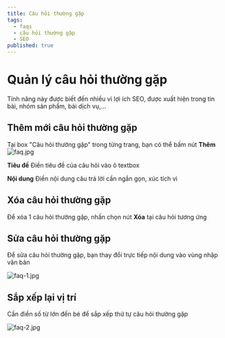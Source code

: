 ```yaml
---
title: Câu hỏi thường gặp
tags:
  - faqs
  - câu hỏi thường gặp
  - SEO
published: true
---
```

# Quản lý câu hỏi thường gặp
Tính năng này được biết đến nhiều vì lợi ích SEO, được xuất hiện trong tin bài, nhóm sản phẩm, bài dịch vụ,...

## Thêm mới câu hỏi thường gặp
Tại box "Câu hỏi thường gặp" trong từng trang, bạn có thể bấm nút **Thêm**
![faq.jpg](img/faq.jpg)

**Tiêu đề**
Điền tiêu đề của câu hỏi vào ô textbox

**Nội dung**
Điền nội dung câu trả lời cần ngắn gọn, xúc tích vì 

## Xóa câu hỏi thường gặp
Để xóa 1 câu hỏi thường gặp, nhấn chọn nút **Xóa** tại câu hỏi tương ứng

## Sửa câu hỏi thường gặp
Để sửa câu hỏi thường gặp, bạn thay đổi trực tiếp nội dung vào vùng nhập văn bản

![faq-1.jpg](img/faq-1.jpg)

## Sắp xếp lại vị trí
Cần điền số từ lớn đến bé để sắp xếp thứ tự câu hỏi thường gặp

![faq-2.jpg](img/faq-2.jpg)
